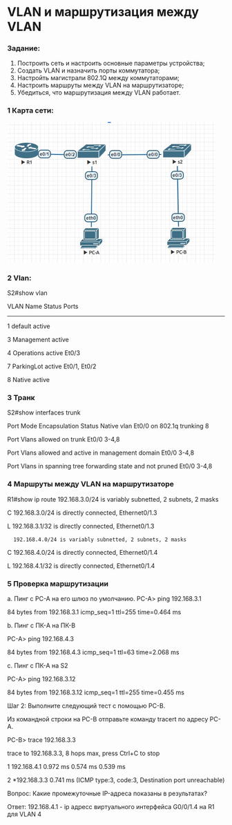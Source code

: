 #  VLAN и маршрутизация между VLAN

###  Задание:

  1. Построить сеть и настроить основные параметры устройства;
  2. Создать VLAN и назначить порты коммутатора;
  3. Настройть магистрали 802.1Q между коммутаторами;
  4. Настроить маршруты между VLAN на маршрутизаторе;
  5. Убедиться, что маршрутизация между VLAN работает.
### 1 Карта сети:

![](netmap.jpg)

### 2 Vlan:
S2#show vlan

VLAN Name                             Status    Ports
---- -------------------------------- --------- -------------------------------
1    default                          active

3    Management                       active

4    Operations                       active    Et0/3

7    ParkingLot                       active    Et0/1, Et0/2

8    Native                           active

### 3 Транк 

S2#show interfaces trunk

Port        Mode             Encapsulation  Status        Native vlan
Et0/0       on               802.1q         trunking      8

Port        Vlans allowed on trunk
Et0/0       3-4,8

Port        Vlans allowed and active in management domain
Et0/0       3-4,8

Port        Vlans in spanning tree forwarding state and not pruned
Et0/0       3-4,8
### 4 Маршруты между VLAN на маршрутизаторе
R1#show ip route 
 192.168.3.0/24 is variably subnetted, 2 subnets, 2 masks
 
C        192.168.3.0/24 is directly connected, Ethernet0/1.3

L        192.168.3.1/32 is directly connected, Ethernet0/1.3

      192.168.4.0/24 is variably subnetted, 2 subnets, 2 masks
      
C        192.168.4.0/24 is directly connected, Ethernet0/1.4

L        192.168.4.1/32 is directly connected, Ethernet0/1.4


### 5 Проверка маршрутизации

a. Пинг с PC-A на его шлюз по умолчанию.
PC-A> ping 192.168.3.1

84 bytes from 192.168.3.1 icmp_seq=1 ttl=255 time=0.464 ms

b. Пинг с ПК-A на ПК-B

PC-A> ping 192.168.4.3

84 bytes from 192.168.4.3 icmp_seq=1 ttl=63 time=2.068 ms

c. Пинг с ПК-A на S2

PC-A> ping 192.168.3.12

84 bytes from 192.168.3.12 icmp_seq=1 ttl=255 time=0.455 ms

Шаг 2: Выполните следующий тест с помощью PC-B.

Из командной строки на PC-B отправьте команду tracert по адресу PC-A.

PC-B> trace 192.168.3.3

trace to 192.168.3.3, 8 hops max, press Ctrl+C to stop

 1   192.168.4.1   0.972 ms  0.574 ms  0.539 ms
 
 2   *192.168.3.3   0.741 ms (ICMP type:3, code:3, Destination port unreachable)
 
Вопрос: Какие промежуточные IP-адреса показаны в результатах?

Ответ: 192.168.4.1 - ip адресс виртуального интерфейса G0/0/1.4 на R1 для VLAN 4
